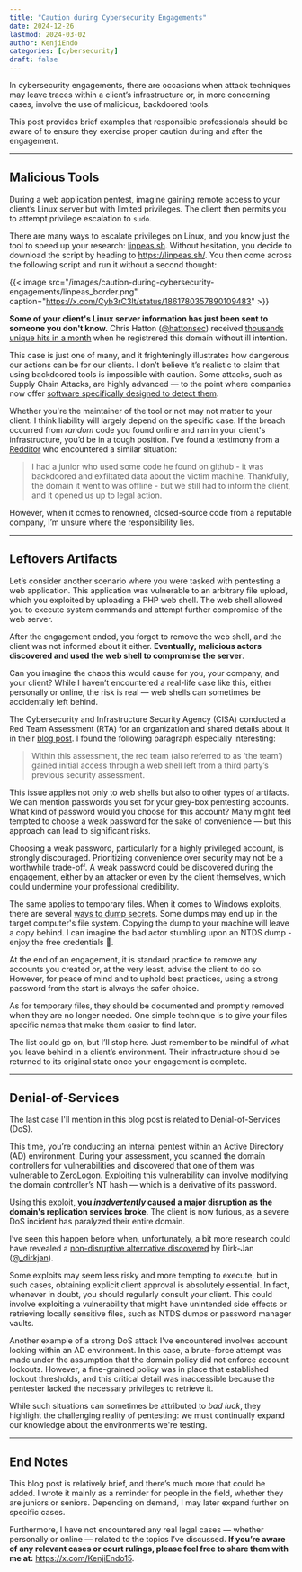 ```yaml
---
title: "Caution during Cybersecurity Engagements"
date: 2024-12-26
lastmod: 2024-03-02
author: KenjiEndo
categories: [cybersecurity]
draft: false
---
```


In cybersecurity engagements, there are occasions when attack techniques may leave traces within a client’s infrastructure or, in more concerning cases, involve the use of malicious, backdoored tools.

This post provides brief examples that responsible professionals should be aware of to ensure they exercise proper caution during and after the engagement.

---

## Malicious Tools
During a web application pentest, imagine gaining remote access to your client’s Linux server but with limited privileges. The client then permits you to attempt privilege escalation to `sudo`.

There are many ways to escalate privileges on Linux, and you know just the tool to speed up your research: [linpeas.sh](https://github.com/peass-ng/PEASS-ng). Without hesitation, you decide to download the script by heading to https://linpeas.sh/. You then come across the following script and run it without a second thought:

{{< image src="/images/caution-during-cybersecurity-engagements/linpeas_border.png" caption="https://x.com/Cyb3rC3lt/status/1861780357890109483" >}}

**Some of your client's Linux server information has just been sent to someone you don't know.** Chris Hatton ([@hattonsec](https://x.com/hattonsec)) received [thousands unique hits in a month](https://x.com/hattonsec/status/1385250223363137536) when he registrered this domain without ill intention.

This case is just one of many, and it frighteningly illustrates how dangerous our actions can be for our clients. I don’t believe it’s realistic to claim that using backdoored tools is impossible with caution. Some attacks, such as Supply Chain Attacks, are highly advanced — to the point where companies now offer [software specifically designed to detect them](https://www.landh.tech/depi).

Whether you're the maintainer of the tool or not may not matter to your client. I think liability will largely depend on the specific case. If the breach occurred from *random* code you found online and ran in your client's infrastructure, you’d be in a tough position. I’ve found a testimony from a [Redditor](https://www.reddit.com/r/cybersecurity/comments/12ugrtx/comment/jh72y8x/?utm_source=share&utm_medium=web3x&utm_name=web3xcss&utm_term=1&utm_content=share_button) who encountered a similar situation:

> I had a junior who used some code he found on github - it was backdoored and exfiltated data about the victim machine. Thankfully, the domain it went to was offline - but we still had to inform the client, and it opened us up to legal action.

However, when it comes to renowned, closed-source code from a reputable company, I’m unsure where the responsibility lies.

---

## Leftovers Artifacts
Let’s consider another scenario where you were tasked with pentesting a web application. This application was vulnerable to an arbitrary file upload, which you exploited by uploading a PHP web shell. The web shell allowed you to execute system commands and attempt further compromise of the web server.

After the engagement ended, you forgot to remove the web shell, and the client was not informed about it either. **Eventually, malicious actors discovered and used the web shell to compromise the server**.

Can you imagine the chaos this would cause for you, your company, and your client? While I haven’t encountered a real-life case like this, either personally or online, the risk is real — web shells can sometimes be accidentally left behind.

The Cybersecurity and Infrastructure Security Agency (CISA) conducted a Red Team Assessment (RTA) for an organization and shared details about it in their [blog post](https://www.cisa.gov/news-events/cybersecurity-advisories/aa24-326a). I found the following paragraph especially interesting:

> Within this assessment, the red team (also referred to as ‘the team’) gained initial access through a web shell left from a third party’s previous security assessment.

This issue applies not only to web shells but also to other types of artifacts. We can mention passwords you set for your grey-box pentesting accounts. What kind of password would you choose for this account? Many might feel tempted to choose a weak password for the sake of convenience — but this approach can lead to significant risks.

Choosing a weak password, particularly for a highly privileged account, is strongly discouraged. Prioritizing convenience over security may not be a worthwhile trade-off. A weak password could be discovered during the engagement, either by an attacker or even by the client themselves, which could undermine your professional credibility.

The same applies to temporary files. When it comes to Windows exploits, there are several [ways to dump secrets](https://www.thehacker.recipes/ad/movement/credentials/dumping/). Some dumps may end up in the target computer's file system. Copying the dump to your machine will leave a copy behind. I can imagine the bad actor stumbling upon an NTDS dump - enjoy the free credentials 🎉.

At the end of an engagement, it is standard practice to remove any accounts you created or, at the very least, advise the client to do so. However, for peace of mind and to uphold best practices, using a strong password from the start is always the safer choice. 

As for temporary files, they should be documented and promptly removed when they are no longer needed. One simple technique is to give your files specific names that make them easier to find later.

The list could go on, but I’ll stop here. Just remember to be mindful of what you leave behind in a client’s environment. Their infrastructure should be returned to its original state once your engagement is complete.

---

## Denial-of-Services
The last case I'll mention in this blog post is related to Denial-of-Services (DoS).

This time, you’re conducting an internal pentest within an Active Directory (AD) environment. During your assessment, you scanned the domain controllers for vulnerabilities and discovered that one of them was vulnerable to [ZeroLogon](https://www.secura.com/uploads/whitepapers/Zerologon.pdf). Exploiting this vulnerability can involve modifying the domain controller’s NT hash — which is a derivative of its password.

Using this exploit, **you *inadvertently* caused a major disruption as the domain's replication services broke**. The client is now furious, as a severe DoS incident has paralyzed their entire domain.

I’ve seen this happen before when, unfortunately, a bit more research could have revealed a [non-disruptive alternative discovered](https://dirkjanm.io/a-different-way-of-abusing-zerologon/) by Dirk-Jan ([@_dirkjan](https://x.com/_dirkjan)).

Some exploits may seem less risky and more tempting to execute, but in such cases, obtaining explicit client approval is absolutely essential. In fact, whenever in doubt, you should regularly consult your client. This could involve exploiting a vulnerability that might have unintended side effects or retrieving locally sensitive files, such as NTDS dumps or password manager vaults.

Another example of a strong DoS attack I've encountered involves account locking within an AD environment. In this case, a brute-force attempt was made under the assumption that the domain policy did not enforce account lockouts. However, a fine-grained policy was in place that established lockout thresholds, and this critical detail was inaccessible because the pentester lacked the necessary privileges to retrieve it.

While such situations can sometimes be attributed to *bad luck*, they highlight the challenging reality of pentesting: we must continually expand our knowledge about the environments we're testing.

---

## End Notes
This blog post is relatively brief, and there’s much more that could be added. I wrote it mainly as a reminder for people in the field, whether they are juniors or seniors. Depending on demand, I may later expand further on specific cases.

Furthermore, I have not encountered any real legal cases — whether personally or online — related to the topics I’ve discussed. **If you’re aware of any relevant cases or court rulings, please feel free to share them with me at:** https://x.com/KenjiEndo15.